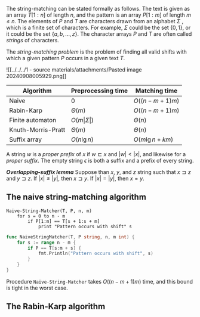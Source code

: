 The string-matching can be stated formally as follows. The text is given as an array $T[1:n]$ of length $n$, and the pattern is an array $P[1:m]$ of length $m \leq n$. The elements of $P$ and $T$ are characters drawn from an alphabet $\Sigma$ , which is a finite set of characters. For example, $\Sigma$ could be the set $\{0, 1\}$, or it could be the set $\{a, b, ..., z\}$. The character arrays $P$ and $T$ are often called *strings* of characters.

The *string-matching problem* is the problem of finding all valid shifts with which a given pattern $P$ occurs in a given text $T$. 

![[../../../1 - source materials/attachments/Pasted image 20240908005929.png]]

| Algorithm          | Preprocessing time | Matching time      |
| ------------------ | ------------------ | ------------------ |
| Naive              | 0                  | $O((n - m + 1) m)$ |
| Rabin-Karp         | $\Theta(m)$        | $O((n - m + 1) m)$ |
| Finite automaton   | $O(m\|\Sigma\|)$   | $\Theta(n)$        |
| Knuth-Morris-Pratt | $\Theta(m)$        | $\Theta(n)$        |
| Suffix array       | $O(n \lg n)$       | $O(m \lg n + km)$  |

A string $w$ is a *proper prefix* of $x$ if $w \sqsubset x$ and $|w| < |x|$, and likewise for a *proper suffix*. The empty string $\epsilon$ is both a suffix and a prefix of every string. 

***Overlapping-suffix lemma***
Suppose than $x$, $y$, and $z$ string such that $x \sqsupset z$   and $y \sqsupset z$. If $|x| \leq |y|$, then $x \sqsupset y$. If $|x| = |y|$, then $x = y$.  

## The naive string-matching algorithm

```
Naive-String-Matcher(T, P, n, m)
	for s = 0 to n - m
		if P[1:m] == T[s + 1:s + m]
			print "Pattern occurs with shift" s
```

```go
func NaiveStringMatcher(T, P string, n, m int) {
	for s := range n - m {
		if P == T[s:m + s] {
			fmt.Println("Pattern occurs with shift", s)
		}
	}
}
```

Procedure `Naive-String-Matcher` takes $O((n - m + 1) m)$ time, and this bound is tight in the worst case.

## The Rabin-Karp algorithm

